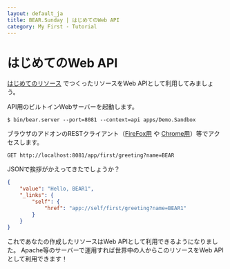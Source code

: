 ```yaml
---
layout: default_ja
title: BEAR.Sunday | はじめてのWeb API
category: My First - Tutorial
--- 
```


# はじめてのWeb API

[はじめてのリソース](my_first_resource.html) でつくったリソースをWeb APIとして利用してみましょう。

API用のビルトインWebサーバーを起動します。

```
$ bin/bear.server --port=8081 --context=api apps/Demo.Sandbox
```

ブラウザのアドオンのRESTクライアント（[FireFox用](https://addons.mozilla.org/ja/firefox/addon/restclient/#id=9780) や [Chrome用](https://chrome.google.com/webstore/detail/advanced-rest-client/hgmloofddffdnphfgcellkdfbfbjeloo)）等でアクセスします。

```
GET http://localhost:8081/app/first/greeting?name=BEAR
```

JSONで挨拶がかえってきたでしょうか？

```json
{
    "value": "Hello, BEAR1",
    "_links": {
        "self": {
            "href": "app://self/first/greeting?name=BEAR1"
        }
    }
}
```

これであなたの作成したリソースはWeb APIとして利用できるようになりました。
Apache等のサーバーで運用すれば世界中の人からこのリソースをWeb APIとして利用できます！
